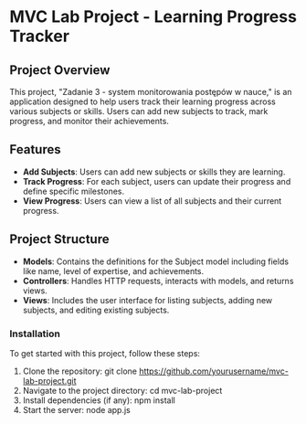 # MVC Lab Project - Learning Progress Tracker

## Project Overview
This project, "Zadanie 3 - system monitorowania postępów w nauce," is an application designed to help users track their learning progress across various subjects or skills. Users can add new subjects to track, mark progress, and monitor their achievements.

## Features
- **Add Subjects**: Users can add new subjects or skills they are learning.
- **Track Progress**: For each subject, users can update their progress and define specific milestones.
- **View Progress**: Users can view a list of all subjects and their current progress.

## Project Structure
- **Models**: Contains the definitions for the Subject model including fields like name, level of expertise, and achievements.
- **Controllers**: Handles HTTP requests, interacts with models, and returns views.
- **Views**: Includes the user interface for listing subjects, adding new subjects, and editing existing subjects.

### Installation
To get started with this project, follow these steps:
1. Clone the repository: git clone https://github.com/yourusername/mvc-lab-project.git
2. Navigate to the project directory: cd mvc-lab-project
3. Install dependencies (if any): npm install
4. Start the server: node app.js



